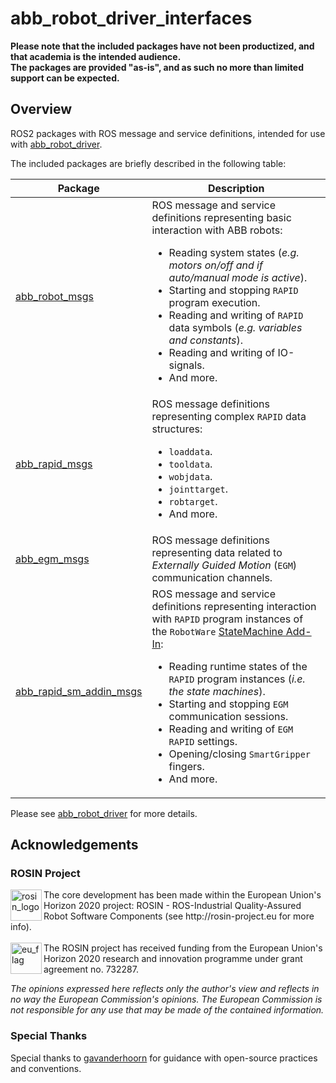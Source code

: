 # abb_robot_driver_interfaces

**Please note that the included packages have not been productized, and that academia is the intended audience.**\
**The packages are provided "as-is", and as such no more than limited support can be expected.**

## Overview

ROS2 packages with ROS message and service definitions, intended for use with [abb_robot_driver](https://github.com/ros-industrial/abb_robot_driver).

The included packages are briefly described in the following table:

| Package | Description |
| --- | --- |
| [abb_robot_msgs](abb_robot_msgs) | ROS message and service definitions representing basic interaction with ABB robots:<br><ul><li>Reading system states (*e.g. motors on/off and if auto/manual mode is active*).</li><li>Starting and stopping `RAPID` program execution.</li><li>Reading and writing of `RAPID` data symbols (*e.g. variables and constants*).</li><li>Reading and writing of IO-signals.</li><li>And more.</li></ul> |
| [abb_rapid_msgs](abb_rapid_msgs) | ROS message definitions representing complex `RAPID` data structures:<br><ul><li>`loaddata`.</li><li>`tooldata`.</li><li>`wobjdata`.</li><li>`jointtarget`.</li><li>`robtarget`.</li><li>And more.</li></ul> |
| [abb_egm_msgs](abb_egm_msgs) | ROS message definitions representing data related to *Externally Guided Motion* (`EGM`) communication channels. |
| [abb_rapid_sm_addin_msgs](abb_rapid_sm_addin_msgs) | ROS message and service definitions representing interaction with `RAPID` program instances of the `RobotWare` [StateMachine Add-In](https://robotapps.robotstudio.com/#/viewApp/c163de01-792e-4892-a290-37dbe050b6e1):<br><ul><li>Reading runtime states of the `RAPID` program instances (*i.e. the state machines*).</li><li>Starting and stopping `EGM` communication sessions.</li><li>Reading and writing of `EGM` `RAPID` settings.</li><li>Opening/closing `SmartGripper` fingers.</li><li>And more.</li></ul> |

Please see [abb_robot_driver](https://github.com/ros-industrial/abb_robot_driver) for more details.

## Acknowledgements

### ROSIN Project

<p>
  <a href="http://rosin-project.eu">
    <img src="http://rosin-project.eu/wp-content/uploads/rosin_ack_logo_wide.png" alt="rosin_logo" height="50" align="left">
  </a>
  The core development has been made within the European Union's Horizon 2020 project: ROSIN - ROS-Industrial Quality-Assured Robot Software Components (see http://rosin-project.eu for more info).
  <br><br>
  <img src="http://rosin-project.eu/wp-content/uploads/rosin_eu_flag.jpg" alt="eu_flag" height="50" align="left">
  The ROSIN project has received funding from the European Union's Horizon 2020 research and innovation programme under grant agreement no. 732287.
</p>

*The opinions expressed here reflects only the author's view and reflects in no way the European Commission's opinions. The European Commission is not responsible for any use that may be made of the contained information.*

### Special Thanks

Special thanks to [gavanderhoorn](https://github.com/gavanderhoorn) for guidance with open-source practices and conventions.
